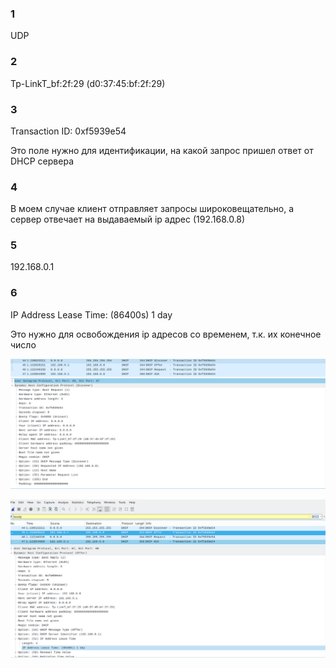### 1

UDP

### 2

Tp-LinkT_bf:2f:29 (d0:37:45:bf:2f:29)

### 3

Transaction ID: 0xf5939e54

Это поле нужно для идентификации, на какой запрос пришел ответ от DHCP сервера

### 4

В моем случае клиент отправляет запросы широковещательно, а сервер отвечает на выдаваемый ip адрес (192.168.0.8)

### 5

192.168.0.1

### 6

IP Address Lease Time: (86400s) 1 day

Это нужно для освобождения ip адресов со временем, т.к. их конечное число

![pic](Pics/1.png)

![pic](Pics/2.png)